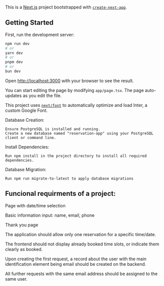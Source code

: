 This is a [Next.js](https://nextjs.org/) project bootstrapped with [`create-next-app`](https://github.com/vercel/next.js/tree/canary/packages/create-next-app).

## Getting Started

First, run the development server:

```bash
npm run dev
# or
yarn dev
# or
pnpm dev
# or
bun dev
```

Open [http://localhost:3000](http://localhost:3000) with your browser to see the result.

You can start editing the page by modifying `app/page.tsx`. The page auto-updates as you edit the file.

This project uses [`next/font`](https://nextjs.org/docs/basic-features/font-optimization) to automatically optimize and load Inter, a custom Google Font.

Database Creation:

    Ensure PostgreSQL is installed and running.
    Create a new database named "reservation-app" using your PostgreSQL client or command line.

Install Dependencies:

    Run npm install in the project directory to install all required dependencies.

Database Migration:

    Run npm run migrate-to-latest to apply database migrations

## Funcional requirments of a project:

Page with date/time selection

Basic information input: name, email, phone

Thank you page

The application should allow only one reservation for a specific time/date.

The frontend should not display already booked time slots, or indicate them clearly as booked.

Upon creating the first request, a record about the user with the main identification element being email should be created on the backend.

All further requests with the same email address should be assigned to the same user.
